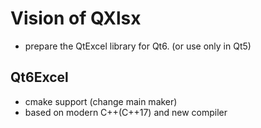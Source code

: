 # Vision of QXlsx

- prepare the QtExcel library for Qt6. (or use only in Qt5)

## Qt6Excel

- cmake support (change main maker)
- based on modern C++(C++17) and new compiler




